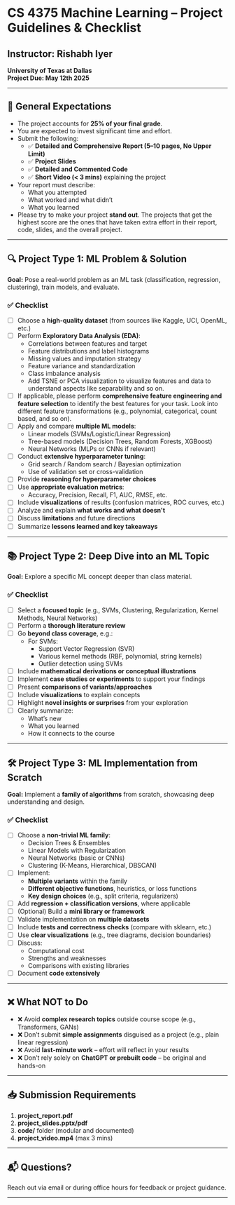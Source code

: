 # CS 4375 Machine Learning – Project Guidelines & Checklist

## Instructor: Rishabh Iyer  
**University of Texas at Dallas**  
**Project Due: May 12th 2025**

---

## 📌 General Expectations

- The project accounts for **25% of your final grade**.
- You are expected to invest significant time and effort.
- Submit the following:
  - ✅ **Detailed and Comprehensive Report (5–10 pages, No Upper Limit)**
  - ✅ **Project Slides**
  - ✅ **Detailed and Commented Code**
  - ✅ **Short Video (< 3 mins)** explaining the project
- Your report must describe:
  - What you attempted
  - What worked and what didn’t
  - What you learned
- Please try to make your project **stand out**. The projects that get the highest score are the ones that have taken extra effort in their report, code, slides, and the overall project.

---

## 🔍 Project Type 1: ML Problem & Solution

**Goal:** Pose a real-world problem as an ML task (classification, regression, clustering), train models, and evaluate.

### ✅ Checklist

- [ ] Choose a **high-quality dataset** (from sources like Kaggle, UCI, OpenML, etc.)
- [ ] Perform **Exploratory Data Analysis (EDA)**:
  - Correlations between features and target
  - Feature distributions and label histograms
  - Missing values and imputation strategy
  - Feature variance and standardization
  - Class imbalance analysis
  - Add TSNE or PCA visualization to visualize features and data to understand aspects like separability and so on.
- [ ] If applicable, please perform **comprehensive feature engineering and feature selection** to identify the best features for your task. Look into different feature transformations (e.g., polynomial, categorical, count based, and so on).
- [ ] Apply and compare **multiple ML models**:
  - Linear models (SVMs/Logistic/Linear Regression)
  - Tree-based models (Decision Trees, Random Forests, XGBoost)
  - Neural Networks (MLPs or CNNs if relevant)
- [ ] Conduct **extensive hyperparameter tuning**:
  - Grid search / Random search / Bayesian optimization
  - Use of validation set or cross-validation
- [ ] Provide **reasoning for hyperparameter choices**
- [ ] Use **appropriate evaluation metrics**:
  - Accuracy, Precision, Recall, F1, AUC, RMSE, etc.
- [ ] Include **visualizations** of results (confusion matrices, ROC curves, etc.)
- [ ] Analyze and explain **what works and what doesn't**
- [ ] Discuss **limitations** and future directions
- [ ] Summarize **lessons learned and key takeaways**

---

## 📚 Project Type 2: Deep Dive into an ML Topic

**Goal:** Explore a specific ML concept deeper than class material.

### ✅ Checklist

- [ ] Select a **focused topic** (e.g., SVMs, Clustering, Regularization, Kernel Methods, Neural Networks)
- [ ] Perform a **thorough literature review**
- [ ] Go **beyond class coverage**, e.g.:
  - For SVMs:
    - Support Vector Regression (SVR)
    - Various kernel methods (RBF, polynomial, string kernels)
    - Outlier detection using SVMs
- [ ] Include **mathematical derivations or conceptual illustrations**
- [ ] Implement **case studies or experiments** to support your findings
- [ ] Present **comparisons of variants/approaches**
- [ ] Include **visualizations** to explain concepts
- [ ] Highlight **novel insights or surprises** from your exploration
- [ ] Clearly summarize:
  - What’s new
  - What you learned
  - How it connects to the course

---

## 🛠️ Project Type 3: ML Implementation from Scratch

**Goal:** Implement a **family of algorithms** from scratch, showcasing deep understanding and design.

### ✅ Checklist

- [ ] Choose a **non-trivial ML family**:
  - Decision Trees & Ensembles
  - Linear Models with Regularization
  - Neural Networks (basic or CNNs)
  - Clustering (K-Means, Hierarchical, DBSCAN)
- [ ] Implement:
  - **Multiple variants** within the family
  - **Different objective functions**, heuristics, or loss functions
  - **Key design choices** (e.g., split criteria, regularizers)
- [ ] Add **regression + classification versions**, where applicable
- [ ] (Optional) Build a **mini library or framework**
- [ ] Validate implementation on **multiple datasets**
- [ ] Include **tests and correctness checks** (compare with sklearn, etc.)
- [ ] Use **clear visualizations** (e.g., tree diagrams, decision boundaries)
- [ ] Discuss:
  - Computational cost
  - Strengths and weaknesses
  - Comparisons with existing libraries
- [ ] Document **code extensively**

---

## ❌ What NOT to Do

- ❌ Avoid **complex research topics** outside course scope (e.g., Transformers, GANs)
- ❌ Don’t submit **simple assignments** disguised as a project (e.g., plain linear regression)
- ❌ Avoid **last-minute work** – effort will reflect in your results
- ❌ Don’t rely solely on **ChatGPT or prebuilt code** – be original and hands-on

---

## 📥 Submission Requirements

1. **project_report.pdf**
2. **project_slides.pptx/pdf**
3. **code/** folder (modular and documented)
4. **project_video.mp4** (max 3 mins)

---

## 📬 Questions?

Reach out via email or during office hours for feedback or project guidance.

---

